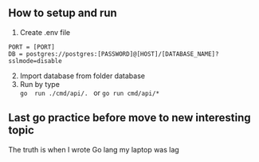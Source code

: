 ## How to setup and run 
1. Create .env file 
```
PORT = [PORT]
DB = postgres://postgres:[PASSWORD]@[HOST]/[DATABASE_NAME]?sslmode=disable
```  
2. Import database from folder database  
3. Run by type  
`go  run ./cmd/api/. ` or `go run cmd/api/*`
  
## Last go practice before move to new interesting topic  
The truth is when I wrote Go lang my laptop was lag